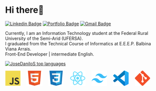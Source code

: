 # Hi there👋
[![Linkedin Badge](https://img.shields.io/badge/-LinkedIn-032D58?style=flat-square&logo=Linkedin&logoColor=white&link=https://www.linkedin.com/in/josedanilos/)](https://www.linkedin.com/in/josedanilos/)
[![Portfolio Badge](https://img.shields.io/badge/-Portfolio-032D58?style=flat-square&logo=linktree&logoColor=white&link=https://portifolio-tau-seven-17.vercel.app/)](https://portifolio-tau-seven-17.vercel.app/)
[![Gmail Badge](https://img.shields.io/badge/-danilojose.1d@gmail.com-032D58?style=flat-square&logo=Gmail&logoColor=white&link=mailto:danilojose.1d@gmail.com)](mailto:danilojose.1d@gmail.com)

Currently, I am an Information Technology student at the Federal Rural University of the Semi-Arid (UFERSA).  
I graduated from the Technical Course of Informatics at E.E.E.P. Balbina Viana Arrais.  
Front-End Developer | intermediate English.

[![JoseDaniloS top languages](https://github-readme-stats.vercel.app/api/top-langs/?username=JoseDaniloS&theme=dark)](https://github.com/anuraghazra/github-readme-stats)


<div style="display: flex; gap: 20px;">
    <img src="https://raw.githubusercontent.com/devicons/devicon/master/icons/javascript/javascript-original.svg" alt="JavaScript" width="50" height="50" />
    <img src="https://raw.githubusercontent.com/devicons/devicon/master/icons/html5/html5-original.svg" alt="HTML5" width="50" height="50" />
    <img src="https://raw.githubusercontent.com/devicons/devicon/master/icons/css3/css3-original.svg" alt="CSS3" width="50" height="50" />
    <img src="https://raw.githubusercontent.com/devicons/devicon/master/icons/react/react-original.svg" alt="React" width="50" height="50" />
    <img src="https://raw.githubusercontent.com/devicons/devicon/master/icons/tailwindcss/tailwindcss-original.svg" alt="Tailwind CSS" width="50" height="50" />
    <img src="https://raw.githubusercontent.com/devicons/devicon/master/icons/vscode/vscode-original.svg" alt="Visual Studio Code" width="50" height="50" />
    <img src="https://raw.githubusercontent.com/devicons/devicon/master/icons/git/git-original.svg" alt="Git" width="50" height="50" />
</div>
